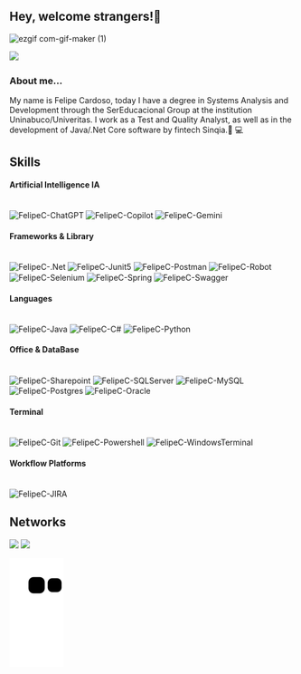## Hey, welcome strangers!👋 


![ezgif com-gif-maker (1)](https://user-images.githubusercontent.com/87394511/166125047-986e3215-4c2e-4f77-9023-c412d5f699be.gif)

![](https://komarev.com/ghpvc/?username=FelipeC44)


### About me...
My name is Felipe Cardoso, today I have a degree in Systems Analysis and Development through the SerEducacional Group at the institution Uninabuco/Univeritas. I work as a Test and Quality Analyst, as well as in the development of Java/.Net Core software by fintech Sinqia.🧡 💻

## Skills
#### Artificial Intelligence IA
</div>
<div style="display: inline_block"><br>
  <img align="center" alt="FelipeC-ChatGPT" height="30" width="60" src="https://img.shields.io/badge/chatGPT-74aa9c?style=for-the-badge&logo=openai&logoColor=white">
      
  <img align="center" alt="FelipeC-Copilot" height="30" width="80" src="https://img.shields.io/badge/github_copilot-8957E5?style=for-the-badge&logo=github-copilot&logoColor=white">

  <img align="center" alt="FelipeC-Gemini" height="30" width="80" src="https://img.shields.io/badge/google%20gemini-8E75B2?style=for-the-badge&logo=google%20gemini&logoColor=white">
</div>

#### Frameworks & Library
</div>
<div style="display: inline_block"><br>
  <img align="center" alt="FelipeC-.Net" height="30" width="60" src="https://img.shields.io/badge/.NET-5C2D91?style=for-the-badge&logo=.net&logoColor=white.svg">  

  <img align="center" alt="FelipeC-Junit5" height="30" width="60" src="https://img.shields.io/badge/Junit5-25A162?style=for-the-badge&logo=junit5&logoColor=white">
  
  <img align="center" alt="FelipeC-Postman" height="30" width="70" src="https://img.shields.io/badge/Postman-FF6C37?style=for-the-badge&logo=postman&logoColor=white">

  <img align="center" alt="FelipeC-Robot" height="30" width="100" src="https://img.shields.io/badge/Robot%20Framework-000000?style=for-the-badge&logo=robot-framework&logoColor=white">

  <img align="center" alt="FelipeC-Selenium" height="30" width="70" src="https://img.shields.io/badge/Selenium-43B02A?style=for-the-badge&logo=Selenium&logoColor=white">

  <img align="center" alt="FelipeC-Spring" height="30" width="70" src="https://img.shields.io/badge/Spring-6DB33F?style=for-the-badge&logo=spring&logoColor=white">

  <img align="center" alt="FelipeC-Swagger" height="30" width="70" src="https://img.shields.io/badge/Swagger-85EA2D?style=for-the-badge&logo=Swagger&logoColor=white">
</div>

#### Languages
</div>
<div style="display: inline_block"><br>
  <img align="center" alt="FelipeC-Java" height="30" width="40" src="https://img.shields.io/badge/Java-ED8B00?style=for-the-badge&logo=java&logoColor=white.svg">
      
  <img align="center" alt="FelipeC-C#" height="30" width="40" src="https://img.shields.io/badge/c%23-%23239120.svg?style=for-the-badge&logo=c-sharp&logoColor=white.svg">

  <img align="center" alt="FelipeC-Python" height="30" width="60" src="https://img.shields.io/badge/Python-FFD43B?style=for-the-badge&logo=python&logoColor=blue">
</div>

#### Office & DataBase
</div>
<div style="display: inline_block"><br>
  <img align="center" alt="FelipeC-Sharepoint" height="30" width="100" src="https://img.shields.io/badge/Microsoft_SharePoint-0078D4?style=for-the-badge&logo=microsoft-sharepoint&logoColor=white.svg">
  
  <img align="center" alt="FelipeC-SQLServer" height="30" width="100" src="https://img.shields.io/badge/Microsoft%20SQL%20Sever-CC2927?style=for-the-badge&logo=microsoft%20sql%20server&logoColor=white.svg">

  <img align="center" alt="FelipeC-MySQL" height="30" width="100" src="https://img.shields.io/badge/mysql-4479A1.svg?style=for-the-badge&logo=mysql&logoColor=white">

  <img align="center" alt="FelipeC-Postgres" height="30" width="100" src="https://img.shields.io/badge/postgres-%23316192.svg?style=for-the-badge&logo=postgresql&logoColor=white">

  <img align="center" alt="FelipeC-Oracle" height="30" width="100" src="https://img.shields.io/badge/Oracle-F80000?style=for-the-badge&logo=Oracle&logoColor=white">
</div>

#### Terminal
</div>
<div style="display: inline_block"><br>
  <img align="center" alt="FelipeC-Git" height="30" width="85" src="https://img.shields.io/badge/GIT-E44C30?style=for-the-badge&logo=git&logoColor=white">
  
  <img align="center" alt="FelipeC-Powershell" height="30" width="85" src="https://img.shields.io/badge/powershell-5391FE?style=for-the-badge&logo=powershell&logoColor=white">
  
  <img align="center" alt="FelipeC-WindowsTerminal" height="30" width="100" src="https://img.shields.io/badge/windows%20terminal-4D4D4D?style=for-the-badge&logo=windows%20terminal&logoColor=white"> 
</div>

#### Workflow Platforms
</div>
<div style="display: inline_block"><br>
  <img align="center" alt="FelipeC-JIRA" height="30" width="85" src="https://img.shields.io/badge/Jira-0052CC?style=for-the-badge&logo=Jira&logoColor=white">
</div>

## Networks
<div> 
  
  <a href="https://www.linkedin.com/in/felipe-amaral-cardoso" target="_blank"><img src="https://img.shields.io/badge/-LinkedIn-%230077B5?style=for-the-badge&logo=linkedin&logoColor=white" target="_blank"></a> 
 <a href="https://discord.gg/wBhGRvuj" target="_blank"><img src="https://img.shields.io/badge/Discord-7289DA?style=for-the-badge&logo=discord&logoColor=white" target="_blank"></a> 
 
 
 ![Snake animation](https://github.com/rafaballerini/rafaballerini/blob/output/github-contribution-grid-snake.svg)
 
  
</div>
